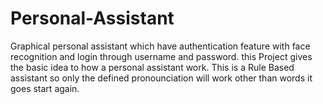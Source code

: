 # Personal-Assistant
Graphical personal assistant which have authentication feature with face recognition and login through username and password. this Project gives the basic idea to how a personal assistant work. This is a Rule Based assistant so only the defined pronounciation will work other than words it goes start again.

